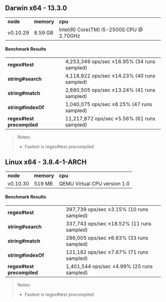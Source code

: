 Darwin x64 - 13.3.0
-----

<table><tr><td><b>node</b></td><td><b>memory</b></td><td><b>cpu</b></td></tr><tr><td>v0.10.29</td><td>8.59 GB</td><td>Intel(R) Core(TM) i5-2500S CPU @ 2.70GHz</td></tr></table>

#### Benchmark Results ####

<table><tr><td><b>regex#test</b></td><td>4,253,349 ops/sec ±16.95% (34 runs sampled)</td></tr><tr><td><b>string#search</b></td><td>4,118,922 ops/sec ±14.23% (40 runs sampled)</td></tr><tr><td><b>string#match</b></td><td>2,880,505 ops/sec ±13.24% (41 runs sampled)</td></tr><tr><td><b>string#indexOf</b></td><td>1,040,075 ops/sec ±8.25% (47 runs sampled)</td></tr><tr><td><b>regex#test precompiled</b></td><td>11,217,872 ops/sec ±5.56% (61 runs sampled)</td></tr></table>

> Notes:
> - Fastest is regex#test precompiled

Linux x64 - 3.8.4-1-ARCH
-----

<table><tr><td><b>node</b></td><td><b>memory</b></td><td><b>cpu</b></td></tr><tr><td>v0.10.30</td><td>519 MB</td><td>QEMU Virtual CPU version 1.0</td></tr></table>

#### Benchmark Results ####

<table><tr><td><b>regex#test</b></td><td>397,739 ops/sec ±3.15% (10 runs sampled)</td></tr><tr><td><b>string#search</b></td><td>337,743 ops/sec ±18.52% (11 runs sampled)</td></tr><tr><td><b>string#match</b></td><td>286,005 ops/sec ±6.63% (33 runs sampled)</td></tr><tr><td><b>string#indexOf</b></td><td>121,182 ops/sec ±7.67% (71 runs sampled)</td></tr><tr><td><b>regex#test precompiled</b></td><td>1,401,544 ops/sec ±4.99% (25 runs sampled)</td></tr></table>

> Notes:
> - Fastest is regex#test precompiled

